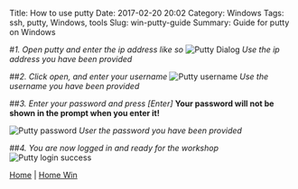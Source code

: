 Title: How to use putty
Date: 2017-02-20 20:02
Category: Windows
Tags: ssh, putty, Windows, tools
Slug: win-putty-guide
Summary: Guide for putty on Windows

#*1. Open putty and enter the ip address like so*
![Putty Dialog](/images/win/putty-dialog.png)
*Use the ip address you have been provided*

##*2. Click open, and enter your username*
![Putty username](/images/win/putty-login.png)
*Use the username you have been provided*

##*3. Enter your password and press [Enter]*
**Your password will not be shown in the prompt when you enter it!**

![Putty password](/images/win/putty-password.png)
*User the password you have been provided*

##*4. You are now logged in and ready for the workshop*
![Putty login success](/images/win/putty-login-success.png)

[Home](/) | [Home Win]({filename}/win/index.md)
